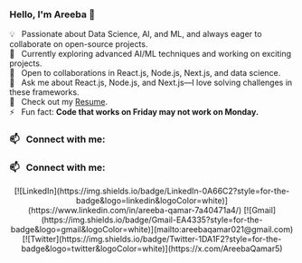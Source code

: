### Hello, I'm Areeba 👋  

💡 &nbsp; Passionate about Data Science, AI, and ML, and always eager to collaborate on open-source projects.  
🌱 &nbsp; Currently exploring advanced AI/ML techniques and working on exciting projects.  
👯 &nbsp; Open to collaborations in React.js, Node.js, Next.js, and data science.  
💬 &nbsp; Ask me about React.js, Node.js, and Next.js—I love solving challenges in these frameworks.  
📄 &nbsp; Check out my [Resume](https://drive.google.com/file/d/1-L7DNQDR1zeXZ_2tOTfqZ2k_pCeBjJ7P/view?usp=sharing).  
⚡ &nbsp; Fun fact: **Code that works on Friday may not work on Monday.**  

### 📫 &nbsp; Connect with me:  

### 📫 &nbsp; Connect with me:  

<div align="center">
[![LinkedIn](https://img.shields.io/badge/LinkedIn-0A66C2?style=for-the-badge&logo=linkedin&logoColor=white)](https://www.linkedin.com/in/areeba-qamar-7a40471a4/)  
[![Gmail](https://img.shields.io/badge/Gmail-EA4335?style=for-the-badge&logo=gmail&logoColor=white)](mailto:areebaqamar021@gmail.com)  
[![Twitter](https://img.shields.io/badge/Twitter-1DA1F2?style=for-the-badge&logo=twitter&logoColor=white)](https://x.com/AreebaQamar5)  
</div>


